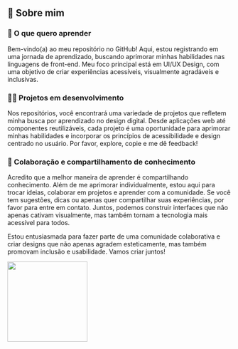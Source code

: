 ## 🌟 Sobre mim 

### 📖 O que quero aprender
Bem-vindo(a) ao meu repositório no GitHub! Aqui, estou registrando em uma jornada de aprendizado, buscando aprimorar minhas habilidades nas linguagens de front-end. Meu foco principal está em UI/UX Design, com uma objetivo de criar experiências acessíveis, visualmente agradáveis e inclusivas.

### 👩‍💻 Projetos em desenvolvimento
Nos repositórios, você encontrará uma variedade de projetos que refletem minha busca por aprendizado no design digital. Desde aplicações web até componentes reutilizáveis, cada projeto é uma oportunidade para aprimorar minhas habilidades e incorporar os princípios de acessibilidade e design centrado no usuário. Por favor, explore, copie e me dê feedback!

### 🤝 Colaboração e compartilhamento de conhecimento
Acredito que a melhor maneira de aprender é compartilhando conhecimento. Além de me aprimorar individualmente, estou aqui para trocar ideias, colaborar em projetos e aprender com a comunidade. Se você tem sugestões, dicas ou apenas quer compartilhar suas experiências, por favor para entre em contato. Juntos, podemos construir interfaces que não apenas cativam visualmente, mas também tornam a tecnologia mais acessível para todos.

Estou entusiasmada para fazer parte de uma comunidade colaborativa e criar designs que não apenas agradem esteticamente, mas também promovam inclusão e usabilidade. Vamos criar juntos!

<div>
  <img height= "180em" src="https://github-readme-stats.vercel.app/api?username=Andreza&show_icons=true&theme=panda">
</div>
